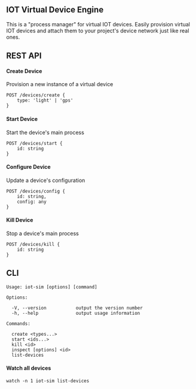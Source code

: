## IOT Virtual Device Engine
This is a "process manager" for virtual IOT devices. Easily provision virtual IOT devices and attach them to your project's device network just like real ones.

## REST API

#### Create Device
Provision a new instance of a virtual device
```
POST /devices/create {
    type: 'light' | 'gps'
}
```

#### Start Device
Start the device's main process
```
POST /devices/start {
    id: string
}
```

#### Configure Device
Update a device's configuration
```
POST /devices/config {
    id: string,
    config: any
}
```

#### Kill Device
Stop a device's main process
```
POST /devices/kill {
    id: string
}
```

## CLI
```
Usage: iot-sim [options] [command]

Options:

  -V, --version           output the version number
  -h, --help              output usage information

Commands:

  create <types...>
  start <ids...>
  kill <id>
  inspect [options] <id>
  list-devices
```

#### Watch all devices
`watch -n 1 iot-sim list-devices`